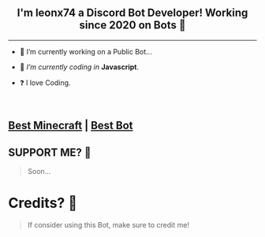 ## <div align="center">I'm leonx74 a Discord Bot Developer! Working since 2020 on Bots 🚀</div>  
  
***

- 🔭 I’m currently working on a Public Bot...
  

- 🌱 *I’m currently coding in* **Javascript**.  
  

- ❓  I love Coding.
  
<br/>

##  [Best Minecraft](https://discord.gg/XXBgH2DeFJ) | [Best Bot](https://discord.gg/devsharky)

## SUPPORT ME? 👻

> Soon...

# Credits? 🤖

> If consider using this Bot, make sure to credit me!
